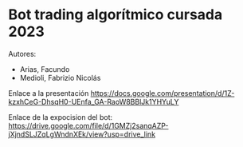 # Bot trading algorítmico cursada 2023

Autores:
* Arias, Facundo  
* Medioli, Fabrizio Nicolás

Enlace a la presentación 
https://docs.google.com/presentation/d/1Z-kzxhCeG-DhsqH0-UEnfa_GA-RaoW8BBlJk1YHYuLY

Enlace de la expocision del bot:
https://drive.google.com/file/d/1GMZj2sanqAZP-jXjndSLJZqLgWndnXEk/view?usp=drive_link
